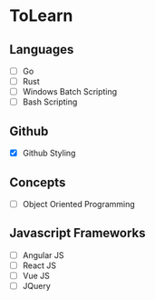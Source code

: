# ToLearn

## Languages
- [ ] Go
- [ ] Rust
- [ ] Windows Batch Scripting
- [ ] Bash Scripting

## Github
- [x] Github Styling

## Concepts
- [ ] Object Oriented Programming

## Javascript Frameworks
- [ ] Angular JS
- [ ] React JS
- [ ] Vue JS
- [ ] JQuery
